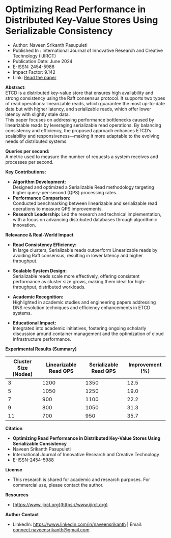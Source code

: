 # Optimizing Read Performance in Distributed Key-Value Stores Using Serializable Consistency
* Author: Naveen Srikanth Pasupuleti
* Published In : International Journal of Innovative Research and Creative Technology (IJIRCT)
* Publication Date: June 2024
* E-ISSN: 2454-5988
* Impact Factor: 9.142
* Link: [Read the paper](https://www.ijirct.org/viewPaper.php?paperId=2505045)

**Abstract**:\
ETCD is a distributed key-value store that ensures high availability and strong consistency using the Raft consensus protocol. It supports two types of read operations: linearizable reads, which guarantee the most up-to-date data but with higher latency, and serializable reads, which offer lower latency with slightly stale data.  
This paper focuses on addressing performance bottlenecks caused by linearizable reads by leveraging serializable read operations. By balancing consistency and efficiency, the proposed approach enhances ETCD’s scalability and responsiveness—making it more adaptable to the evolving needs of distributed systems.

**Queries per second:**\
  A metric used to measure the number of requests a system receives and processes per second.

**Key Contributions:** 
* **Algorithm Development:** \
  Designed and optimized a Serializable Read methodology targeting higher query-per-second (QPS) processing rates.
* **Performance Comparison:** \
  Conducted benchmarking between linearizable and serializable read operations to measure QPS improvements.
* **Research Leadership:**
  Led the research and technical implementation, with a focus on advancing distributed databases through algorithmic innovation.

**Relevance & Real-World Impact**
* **Read Consistency Efficiency:** \
  In large clusters, Serializable reads outperform Linearizable reads by avoiding Raft consensus, resulting in lower latency and higher throughput.
* **Scalable System Design:**\
  Serializable reads scale more effectively, offering consistent performance as cluster size grows, making them ideal for high-throughput, distributed workloads.
  
* **Academic Recognition:** \
  Highlighted in academic studies and engineering papers addressing DNS resolution techniques and efficiency enhancements in ETCD systems. 

* **Educational Impact:**  \
  Integrated into academic initiatives, fostering ongoing scholarly discussion around container management and the optimization of cloud infrastructure performance.

**Experimental Results (Summary)**


| Cluster Size (Nodes) | Linearizable Read QPS | Serializable Read QPS | Improvement (%) |
| ---------------------| --------------------- | --------------------- | ----------------|
| 3                    | 1200                  | 1350                  | 12.5            |
| 5                    | 1050                  | 1250                  | 19.0            |
| 7                    | 900                   | 1100                  | 22.2            |
| 9                    | 800                   | 1050                  | 31.3            |
| 11                   | 700                   |  950                  | 35.7            |

**Citation**
* **Optimizing Read Performance in Distributed Key-Value Stores Using Serializable Consistency**
*   Naveen Srikanth Pasupuleti
*   International Journal of Innovative Research and Creative Technology
*   E-ISSN-2454-5988

**License**
* This research is shared for academic and research purposes. For commercial use, please contact the author.

**Resources**
*  [https://www.ijirct.org](https://www.ijirct.org)

**Author Contact** 
  * LinkedIn: https://www.linkedin.com/in/naveensrikanth | Email: connect.naveensrikanth@gmail.com
